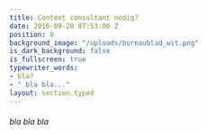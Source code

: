 ```yaml
---
title: Content consultant nodig?
date: 2016-09-20 07:53:00 Z
position: 0
background_image: "/uploads/bureaublad_wit.png"
is_dark_background: false
is_fullscreen: true
typewriter_words:
- bla?
- " bla bla..."
layout: section.typed
---
```


###### <span id="typed">bla bla bla</span>
